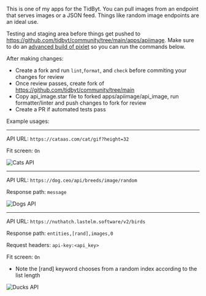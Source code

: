 
This is one of my apps for the TidByt. You can pull images from an endpoint that serves images or a JSON feed. Things like random image endpoints are an ideal use.

Testing and staging area before things get pushed to https://github.com/tidbyt/community/tree/main/apps/apiimage. Make sure to do an [advanced build of pixlet](https://tidbyt.dev/docs/build/advanced-installation) so you can run the commands below.

After making changes:

* Create a fork and run ```lint```,```format```, and ```check``` before commiting your changes for review
* Once review passes, create fork of https://github.com/tidbyt/community/tree/main
* Copy api_image.star file to forked apps/apiimage/api_image, run formatter/linter and push changes to fork for review
* Create a PR if automated tests pass

Example usages:

-----

API URL: ```https://cataas.com/cat/gif?height=32```

Fit screen: ```On```

![Cats API](https://michaelyagi.github.io/images/api_image_1.gif)

-----

API URL: ```https://dog.ceo/api/breeds/image/random```

Response path: ```message```

![Dogs API](https://michaelyagi.github.io/images/api_image_2.gif)

-----

API URL: ```https://nuthatch.lastelm.software/v2/birds```

Response path: ```entities,[rand],images,0```

Request headers: ```api-key:<api_key>```

Fit screen: ```On```

* Note the [rand] keyword chooses from a random index according to the list length

![Ducks API](https://michaelyagi.github.io/images/api_image_3.gif)
